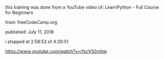 this training was done from a YouTube
video of: LearnPython - Full Course for Beginners

from: freeCodeCamp.org

published: July 11, 2018

i stopped at 2:58:52  of 4:26:51

https://www.youtube.com/watch?v=rfscVS0vtbw

